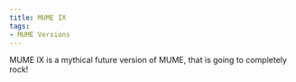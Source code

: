 ```yaml
---
title: MUME IX
tags:
- MUME Versions
---
```


MUME IX is a mythical future version of MUME, that is going to
completely rock!
